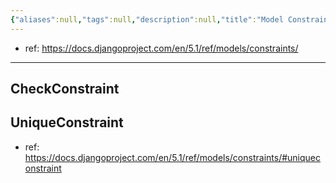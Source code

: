 ```yaml
---
{"aliases":null,"tags":null,"description":null,"title":"Model Constraints {django}","created":"2024-11-23T00:51:39","updated":"2024-11-23T00:51:46","dg-publish":true,"permalink":"/docs/Model Constraints {django}/","dgPassFrontmatter":true}
---
```


- ref: <https://docs.djangoproject.com/en/5.1/ref/models/constraints/>

---

## CheckConstraint

## UniqueConstraint

- ref: https://docs.djangoproject.com/en/5.1/ref/models/constraints/#uniqueconstraint

